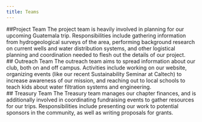 ```yaml
---
title: Teams
---
```

<div style="text-align : left" markdown=1>
##Project Team
The project team is heavily involved in planning for our upcoming Guatemala trip. Responsibilities include gathering information from hydrogeological surveys of the area, performing background research on current wells and water distribution systems, and other logistical planning and coordination needed to flesh out the details of our project.
</div>
<div style="text-align : left" markdown=1>
## Outreach Team
The outreach team aims to spread information about our club, both on and off campus. Activities include working on our website, organizing events (like our recent Sustainability Seminar at Caltech) to increase awareness of our mission, and reaching out to local schools to teach kids about water filtration systems and engineering.
</div>
<div style="text-align : left" markdown=1>
## Treasury Team
The Treasury team manages our chapter finances, and is additionally involved in coordinating fundraising events to gather resources for our trips. Responsibilities include presenting our work to potential sponsors in the community, as well as writing proposals for grants.
</div>

